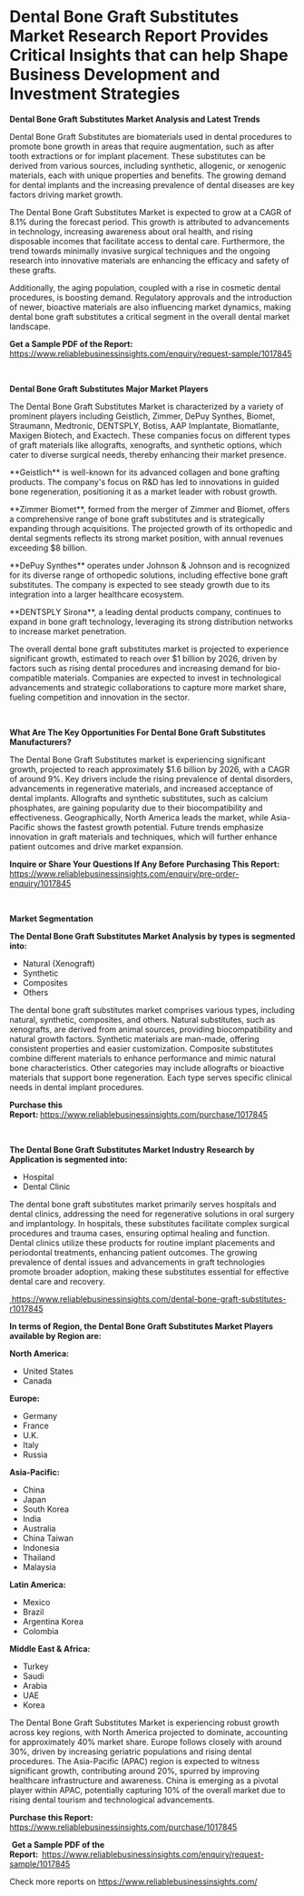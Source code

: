 <p><h1>Dental Bone Graft Substitutes Market Research Report Provides Critical Insights that can help Shape Business Development and Investment Strategies</h1></p><p><strong>Dental Bone Graft Substitutes Market Analysis and Latest Trends</strong></p>
<p><p>Dental Bone Graft Substitutes are biomaterials used in dental procedures to promote bone growth in areas that require augmentation, such as after tooth extractions or for implant placement. These substitutes can be derived from various sources, including synthetic, allogenic, or xenogenic materials, each with unique properties and benefits. The growing demand for dental implants and the increasing prevalence of dental diseases are key factors driving market growth.</p><p>The Dental Bone Graft Substitutes Market is expected to grow at a CAGR of 8.1% during the forecast period. This growth is attributed to advancements in technology, increasing awareness about oral health, and rising disposable incomes that facilitate access to dental care. Furthermore, the trend towards minimally invasive surgical techniques and the ongoing research into innovative materials are enhancing the efficacy and safety of these grafts.</p><p>Additionally, the aging population, coupled with a rise in cosmetic dental procedures, is boosting demand. Regulatory approvals and the introduction of newer, bioactive materials are also influencing market dynamics, making dental bone graft substitutes a critical segment in the overall dental market landscape.</p></p>
<p><strong>Get a Sample PDF of the Report:&nbsp;</strong> <a href="https://www.reliablebusinessinsights.com/enquiry/request-sample/1017845?utm_campaign=3093&utm_medium=2&utm_source=Github&utm_content=ia&utm_term=05032025&utm_id=dental-bone-graft-substitutes">https://www.reliablebusinessinsights.com/enquiry/request-sample/1017845</a></p>
<p>&nbsp;</p>
<p><strong>Dental Bone Graft Substitutes Major Market Players</strong></p>
<p><p>The Dental Bone Graft Substitutes Market is characterized by a variety of prominent players including Geistlich, Zimmer, DePuy Synthes, Biomet, Straumann, Medtronic, DENTSPLY, Botiss, AAP Implantate, Biomatlante, Maxigen Biotech, and Exactech. These companies focus on different types of graft materials like allografts, xenografts, and synthetic options, which cater to diverse surgical needs, thereby enhancing their market presence.</p><p>**Geistlich** is well-known for its advanced collagen and bone grafting products. The company's focus on R&D has led to innovations in guided bone regeneration, positioning it as a market leader with robust growth. </p><p>**Zimmer Biomet**, formed from the merger of Zimmer and Biomet, offers a comprehensive range of bone graft substitutes and is strategically expanding through acquisitions. The projected growth of its orthopedic and dental segments reflects its strong market position, with annual revenues exceeding $8 billion.</p><p>**DePuy Synthes** operates under Johnson & Johnson and is recognized for its diverse range of orthopedic solutions, including effective bone graft substitutes. The company is expected to see steady growth due to its integration into a larger healthcare ecosystem.</p><p>**DENTSPLY Sirona**, a leading dental products company, continues to expand in bone graft technology, leveraging its strong distribution networks to increase market penetration.</p><p>The overall dental bone graft substitutes market is projected to experience significant growth, estimated to reach over $1 billion by 2026, driven by factors such as rising dental procedures and increasing demand for bio-compatible materials. Companies are expected to invest in technological advancements and strategic collaborations to capture more market share, fueling competition and innovation in the sector.</p></p>
<p>&nbsp;</p>
<p><strong>What Are The Key Opportunities For Dental Bone Graft Substitutes Manufacturers?</strong></p>
<p><p>The Dental Bone Graft Substitutes market is experiencing significant growth, projected to reach approximately $1.6 billion by 2026, with a CAGR of around 9%. Key drivers include the rising prevalence of dental disorders, advancements in regenerative materials, and increased acceptance of dental implants. Allografts and synthetic substitutes, such as calcium phosphates, are gaining popularity due to their biocompatibility and effectiveness. Geographically, North America leads the market, while Asia-Pacific shows the fastest growth potential. Future trends emphasize innovation in graft materials and techniques, which will further enhance patient outcomes and drive market expansion.</p></p>
<p><strong>Inquire or Share Your Questions If Any Before Purchasing This Report:</strong> <a href="https://www.reliablebusinessinsights.com/enquiry/pre-order-enquiry/1017845?utm_campaign=3093&utm_medium=2&utm_source=Github&utm_content=ia&utm_term=05032025&utm_id=dental-bone-graft-substitutes">https://www.reliablebusinessinsights.com/enquiry/pre-order-enquiry/1017845</a></p>
<p>&nbsp;</p>
<p><strong>Market Segmentation</strong></p>
<p><strong>The Dental Bone Graft Substitutes Market Analysis by types is segmented into:</strong></p>
<p><ul><li>Natural (Xenograft)</li><li>Synthetic</li><li>Composites</li><li>Others</li></ul></p>
<p><p>The dental bone graft substitutes market comprises various types, including natural, synthetic, composites, and others. Natural substitutes, such as xenografts, are derived from animal sources, providing biocompatibility and natural growth factors. Synthetic materials are man-made, offering consistent properties and easier customization. Composite substitutes combine different materials to enhance performance and mimic natural bone characteristics. Other categories may include allografts or bioactive materials that support bone regeneration. Each type serves specific clinical needs in dental implant procedures.</p></p>
<p><strong>Purchase this Report:&nbsp;</strong><a href="https://www.reliablebusinessinsights.com/purchase/1017845?utm_campaign=3093&utm_medium=2&utm_source=Github&utm_content=ia&utm_term=05032025&utm_id=dental-bone-graft-substitutes">https://www.reliablebusinessinsights.com/purchase/1017845</a></p>
<p>&nbsp;</p>
<p><strong>The Dental Bone Graft Substitutes Market Industry Research by Application is segmented into:</strong></p>
<p><ul><li>Hospital</li><li>Dental Clinic</li></ul></p>
<p><p>The dental bone graft substitutes market primarily serves hospitals and dental clinics, addressing the need for regenerative solutions in oral surgery and implantology. In hospitals, these substitutes facilitate complex surgical procedures and trauma cases, ensuring optimal healing and function. Dental clinics utilize these products for routine implant placements and periodontal treatments, enhancing patient outcomes. The growing prevalence of dental issues and advancements in graft technologies promote broader adoption, making these substitutes essential for effective dental care and recovery.</p></p>
<p><a href="https://www.reliablebusinessinsights.com/dental-bone-graft-substitutes-r1017845?utm_campaign=3093&utm_medium=2&utm_source=Github&utm_content=ia&utm_term=05032025&utm_id=dental-bone-graft-substitutes">&nbsp;https://www.reliablebusinessinsights.com/dental-bone-graft-substitutes-r1017845</a></p>
<p><strong>In terms of Region, the Dental Bone Graft Substitutes Market Players available by Region are:</strong></p>
<p>
    <p> <strong> North America: </strong>
        <ul>
            <li>United States</li>
            <li>Canada</li>
        </ul>
        </p> 
    <p> <strong> Europe: </strong>
        <ul>
            <li>Germany</li>
            <li>France</li>
            <li>U.K.</li>
            <li>Italy</li>
            <li>Russia</li>
        </ul>
        </p> 
    <p> <strong> Asia-Pacific: </strong>
        <ul>
            <li>China</li>
            <li>Japan</li>
            <li>South Korea</li>
            <li>India</li>
            <li>Australia</li>
            <li>China Taiwan</li>
            <li>Indonesia</li>
            <li>Thailand</li>
            <li>Malaysia</li>
        </ul>
        </p> 
    <p> <strong> Latin America: </strong>
        <ul>
            <li>Mexico</li>
            <li>Brazil</li>
            <li>Argentina Korea</li>
            <li>Colombia</li>
        </ul>
        </p> 
    <p> <strong> Middle East & Africa: </strong>
        <ul>
            <li>Turkey</li>
            <li>Saudi</li>
            <li>Arabia</li>
            <li>UAE</li>
            <li>Korea</li>
        </ul>
    </p>
    </p>
<p><p>The Dental Bone Graft Substitutes Market is experiencing robust growth across key regions, with North America projected to dominate, accounting for approximately 40% market share. Europe follows closely with around 30%, driven by increasing geriatric populations and rising dental procedures. The Asia-Pacific (APAC) region is expected to witness significant growth, contributing around 20%, spurred by improving healthcare infrastructure and awareness. China is emerging as a pivotal player within APAC, potentially capturing 10% of the overall market due to rising dental tourism and technological advancements.</p></p>
<p><strong>Purchase this Report: </strong><a href="https://www.reliablebusinessinsights.com/purchase/1017845?utm_campaign=3093&utm_medium=2&utm_source=Github&utm_content=ia&utm_term=05032025&utm_id=dental-bone-graft-substitutes">https://www.reliablebusinessinsights.com/purchase/1017845</a></p>
<p>&nbsp;<strong>Get a Sample PDF of the Report:&nbsp;&nbsp;</strong><a href="https://www.reliablebusinessinsights.com/enquiry/request-sample/1017845?utm_campaign=3093&utm_medium=2&utm_source=Github&utm_content=ia&utm_term=05032025&utm_id=dental-bone-graft-substitutes">https://www.reliablebusinessinsights.com/enquiry/request-sample/1017845</a></p>
<p><strong></strong></p>
<p>Check more reports on <a href="https://www.reliablebusinessinsights.com/?utm_campaign=3093&utm_medium=2&utm_source=Github&utm_content=ia&utm_term=05032025&utm_id=dental-bone-graft-substitutes">https://www.reliablebusinessinsights.com/</a></p>